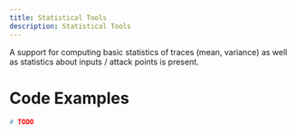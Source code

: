 ```yaml
---
title: Statistical Tools
description: Statistical Tools
---
```


A support for computing basic statistics of traces (mean, variance) as well as statistics about inputs / attack points is present.

# Code Examples

```python
# TODO
```
